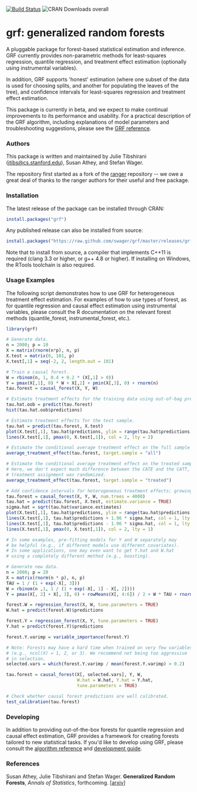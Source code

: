 [![Build Status](https://travis-ci.org/swager/grf.svg?branch=master)](https://travis-ci.org/swager/grf)
![CRAN Downloads overall](http://cranlogs.r-pkg.org/badges/grand-total/grf)

# grf: generalized random forests

A pluggable package for forest-based statistical estimation and inference. GRF currently provides non-parametric methods for least-squares regression, quantile regression, and treatment effect estimation (optionally using instrumental variables).

In addition, GRF supports 'honest' estimation (where one subset of the data is used for choosing splits, and another for populating the leaves of the tree), and confidence intervals for least-squares regression and treatment effect estimation.

This package is currently in beta, and we expect to make continual improvements to its performance and usability. For a practical description of the GRF algorithm, including explanations of model parameters and troubleshooting suggestions, please see the [GRF reference](REFERENCE.md).

### Authors

This package is written and maintained by Julie Tibshirani (jtibs@cs.stanford.edu), Susan Athey, and Stefan Wager.

The repository first started as a fork of the [ranger](https://github.com/imbs-hl/ranger) repository -- we owe a great deal of thanks to the ranger authors for their useful and free package.

### Installation

The latest release of the package can be installed through CRAN:

```R
install.packages("grf")
```

Any published release can also be installed from source:

```R
install.packages("https://raw.github.com/swager/grf/master/releases/grf_0.10.0.tar.gz", repos = NULL, type = "source")
```

Note that to install from source, a compiler that implements C++11 is required (clang 3.3 or higher, or g++ 4.8 or higher). If installing on Windows, the RTools toolchain is also required.


### Usage Examples

The following script demonstrates how to use GRF for heterogeneous treatment effect estimation. For examples
of how to use types of forest, as for quantile regression and causal effect estimation using instrumental
variables, please consult the R documentation on the relevant forest methods (quantile_forest, instrumental_forest, etc.).

```R
library(grf)

# Generate data.
n = 2000; p = 10
X = matrix(rnorm(n*p), n, p)
X.test = matrix(0, 101, p)
X.test[,1] = seq(-2, 2, length.out = 101)

# Train a causal forest.
W = rbinom(n, 1, 0.4 + 0.2 * (X[,1] > 0))
Y = pmax(X[,1], 0) * W + X[,2] + pmin(X[,3], 0) + rnorm(n)
tau.forest = causal_forest(X, Y, W)

# Estimate treatment effects for the training data using out-of-bag prediction.
tau.hat.oob = predict(tau.forest)
hist(tau.hat.oob$predictions)

# Estimate treatment effects for the test sample.
tau.hat = predict(tau.forest, X.test)
plot(X.test[,1], tau.hat$predictions, ylim = range(tau.hat$predictions, 0, 2), xlab = "x", ylab = "tau", type = "l")
lines(X.test[,1], pmax(0, X.test[,1]), col = 2, lty = 2)

# Estimate the conditional average treatment effect on the full sample (CATE).
average_treatment_effect(tau.forest, target.sample = "all")

# Estimate the conditional average treatment effect on the treated sample (CATT).
# Here, we don't expect much difference between the CATE and the CATT, since
# treatment assignment was randomized.
average_treatment_effect(tau.forest, target.sample = "treated")

# Add confidence intervals for heterogeneous treatment effects; growing more trees is now recommended.
tau.forest = causal_forest(X, Y, W, num.trees = 4000)
tau.hat = predict(tau.forest, X.test, estimate.variance = TRUE)
sigma.hat = sqrt(tau.hat$variance.estimates)
plot(X.test[,1], tau.hat$predictions, ylim = range(tau.hat$predictions + 1.96 * sigma.hat, tau.hat$predictions - 1.96 * sigma.hat, 0, 2), xlab = "x", ylab = "tau", type = "l")
lines(X.test[,1], tau.hat$predictions + 1.96 * sigma.hat, col = 1, lty = 2)
lines(X.test[,1], tau.hat$predictions - 1.96 * sigma.hat, col = 1, lty = 2)
lines(X.test[,1], pmax(0, X.test[,1]), col = 2, lty = 1)

# In some examples, pre-fitting models for Y and W separately may
# be helpful (e.g., if different models use different covariates).
# In some applications, one may even want to get Y.hat and W.hat
# using a completely different method (e.g., boosting).

# Generate new data.
n = 2000; p = 20
X = matrix(rnorm(n * p), n, p)
TAU = 1 / (1 + exp(-X[, 3]))
W = rbinom(n ,1, 1 / (1 + exp(-X[, 1] - X[, 2])))
Y = pmax(X[, 2] + X[, 3], 0) + rowMeans(X[, 4:6]) / 2 + W * TAU + rnorm(n)

forest.W = regression_forest(X, W, tune.parameters = TRUE)
W.hat = predict(forest.W)$predictions

forest.Y = regression_forest(X, Y, tune.parameters = TRUE)
Y.hat = predict(forest.Y)$predictions

forest.Y.varimp = variable_importance(forest.Y)

# Note: Forests may have a hard time when trained on very few variables
# (e.g., ncol(X) = 1, 2, or 3). We recommend not being too aggressive
# in selection.
selected.vars = which(forest.Y.varimp / mean(forest.Y.varimp) > 0.2)

tau.forest = causal_forest(X[, selected.vars], Y, W,
                           W.hat = W.hat, Y.hat = Y.hat,
                           tune.parameters = TRUE)

# Check whether causal forest predictions are well calibrated.
test_calibration(tau.forest)
```

### Developing

In addition to providing out-of-the-box forests for quantile regression and causal effect estimation, GRF provides a framework for creating forests tailored to new statistical tasks. If you'd like to develop using GRF, please consult the [algorithm reference](REFERENCE.md) and [development guide](DEVELOPING.md).

### References

Susan Athey, Julie Tibshirani and Stefan Wager.
<b>Generalized Random Forests</b>, <i>Annals of Statistics</i>, forthcoming.
[<a href="https://arxiv.org/abs/1610.01271">arxiv</a>]
